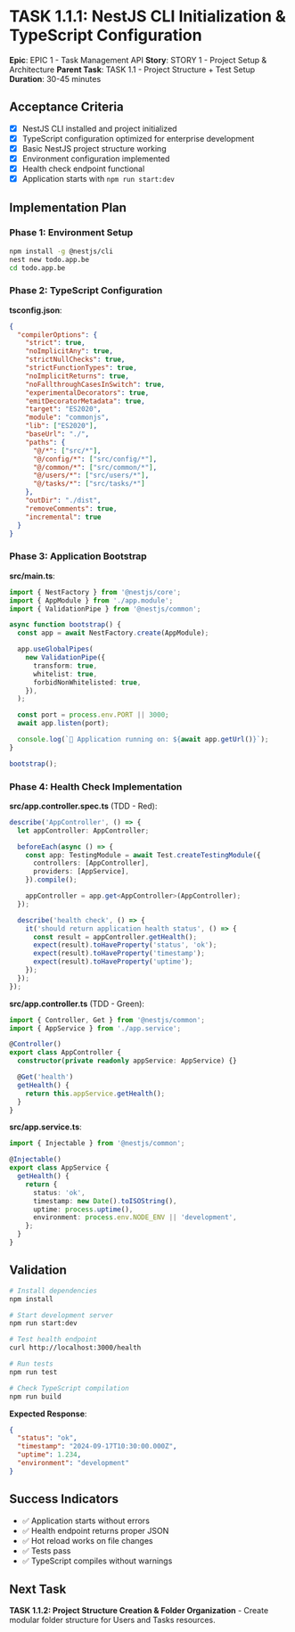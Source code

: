 # TASK 1.1.1: NestJS CLI Initialization & TypeScript Configuration

**Epic**: EPIC 1 - Task Management API
**Story**: STORY 1 - Project Setup & Architecture
**Parent Task**: TASK 1.1 - Project Structure + Test Setup
**Duration**: 30-45 minutes

## Acceptance Criteria

- [x] NestJS CLI installed and project initialized
- [x] TypeScript configuration optimized for enterprise development
- [x] Basic NestJS project structure working
- [x] Environment configuration implemented
- [x] Health check endpoint functional
- [x] Application starts with `npm run start:dev`

## Implementation Plan

### Phase 1: Environment Setup

```bash
npm install -g @nestjs/cli
nest new todo.app.be
cd todo.app.be
```

### Phase 2: TypeScript Configuration

**tsconfig.json**:

```json
{
  "compilerOptions": {
    "strict": true,
    "noImplicitAny": true,
    "strictNullChecks": true,
    "strictFunctionTypes": true,
    "noImplicitReturns": true,
    "noFallthroughCasesInSwitch": true,
    "experimentalDecorators": true,
    "emitDecoratorMetadata": true,
    "target": "ES2020",
    "module": "commonjs",
    "lib": ["ES2020"],
    "baseUrl": "./",
    "paths": {
      "@/*": ["src/*"],
      "@/config/*": ["src/config/*"],
      "@/common/*": ["src/common/*"],
      "@/users/*": ["src/users/*"],
      "@/tasks/*": ["src/tasks/*"]
    },
    "outDir": "./dist",
    "removeComments": true,
    "incremental": true
  }
}
```

### Phase 3: Application Bootstrap

**src/main.ts**:

```typescript
import { NestFactory } from '@nestjs/core';
import { AppModule } from './app.module';
import { ValidationPipe } from '@nestjs/common';

async function bootstrap() {
  const app = await NestFactory.create(AppModule);

  app.useGlobalPipes(
    new ValidationPipe({
      transform: true,
      whitelist: true,
      forbidNonWhitelisted: true,
    }),
  );

  const port = process.env.PORT || 3000;
  await app.listen(port);

  console.log(`🚀 Application running on: ${await app.getUrl()}`);
}

bootstrap();
```

### Phase 4: Health Check Implementation

**src/app.controller.spec.ts** (TDD - Red):

```typescript
describe('AppController', () => {
  let appController: AppController;

  beforeEach(async () => {
    const app: TestingModule = await Test.createTestingModule({
      controllers: [AppController],
      providers: [AppService],
    }).compile();

    appController = app.get<AppController>(AppController);
  });

  describe('health check', () => {
    it('should return application health status', () => {
      const result = appController.getHealth();
      expect(result).toHaveProperty('status', 'ok');
      expect(result).toHaveProperty('timestamp');
      expect(result).toHaveProperty('uptime');
    });
  });
});
```

**src/app.controller.ts** (TDD - Green):

```typescript
import { Controller, Get } from '@nestjs/common';
import { AppService } from './app.service';

@Controller()
export class AppController {
  constructor(private readonly appService: AppService) {}

  @Get('health')
  getHealth() {
    return this.appService.getHealth();
  }
}
```

**src/app.service.ts**:

```typescript
import { Injectable } from '@nestjs/common';

@Injectable()
export class AppService {
  getHealth() {
    return {
      status: 'ok',
      timestamp: new Date().toISOString(),
      uptime: process.uptime(),
      environment: process.env.NODE_ENV || 'development',
    };
  }
}
```

## Validation

```bash
# Install dependencies
npm install

# Start development server
npm run start:dev

# Test health endpoint
curl http://localhost:3000/health

# Run tests
npm run test

# Check TypeScript compilation
npm run build
```

**Expected Response**:

```json
{
  "status": "ok",
  "timestamp": "2024-09-17T10:30:00.000Z",
  "uptime": 1.234,
  "environment": "development"
}
```

## Success Indicators

- ✅ Application starts without errors
- ✅ Health endpoint returns proper JSON
- ✅ Hot reload works on file changes
- ✅ Tests pass
- ✅ TypeScript compiles without warnings

## Next Task

**TASK 1.1.2: Project Structure Creation & Folder Organization** - Create modular folder structure for Users and Tasks resources.
